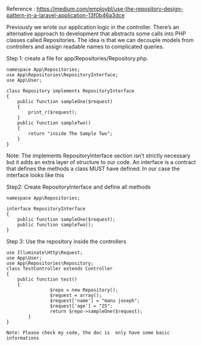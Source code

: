 
Reference : https://medium.com/employbl/use-the-repository-design-pattern-in-a-laravel-application-13f0b46a3dce 

Previously we wrote our application logic in the controller. There’s an alternative approach to development that abstracts some calls into PHP classes called Repositories. The idea is that we can decouple models from controllers and assign readable names to complicated queries.

Step 1: create a file for app/Repositories/Repository.php.



 	namespace App\Repositories;
	use App\Repositories\RepositoryInterface;
	use App\User;

	class Repository implements RepositoryInterface
	{
		public function sampleOne($request)
		{
			print_r($request);
		}
		public function sampleTwo()
		{
			return "inside The Sample Two";
		}
	}



Note: The implements RepositoryInterface section isn’t strictly necessary but it adds an extra layer of structure to our code. An interface is a contract that defines the methods a class MUST have defined. In our case the interface looks like this

Step2: Create RepositoryInterface and define all methods


	namespace App\Repositories;

	interface RepositoryInterface
	{
		public function sampleOne($request);
		public function sampleTwo();
	}

Step 3: Use the repository inside the controllers


	use Illuminate\Http\Request;
	use App\User;
	use App\Repositories\Repository;
	class TestController extends Controller
	{
		public function test()
		{   
        			$repo = new Repository();
        			$request = array();
        			$request['name'] = "manu joseph";
        			$request['age'] = "25";
        			return $repo->sampleOne($request);       
    		}
	}
    
    Note: Please check my code, the doc is  only have some basic informations

